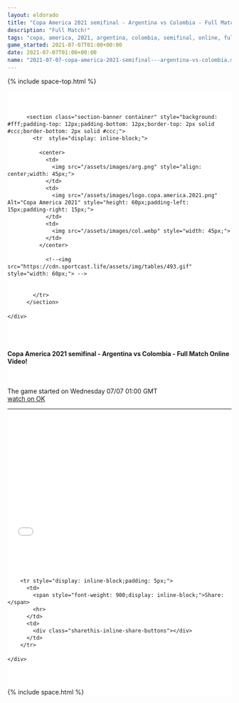```yaml
---
layout: eldorado
title: "Copa America 2021 semifinal - Argentina vs Colombia - Full Match Online Video!"
description: "Full Match!"
tags: "copa, america, 2021, argentina, colombia, semifinal, online, full, match"
game_started: 2021-07-07T01:00+00:00
date: 2021-07-07T01:00+00:00
name: "2021-07-07-copa-america-2021-semifinal---argentina-vs-colombia.md"
---
```


  {% include space-top.html %}

<style>

  .seccion-banner {
    background-color: #e3dbdb;
    padding: 10px;
  }

  .iframe-container {
    overflow: hidden;
    /* 16:9 aspect ratio */
    padding-top: 56.25%;
    position: relative;
  }

  .iframe-container iframe {
    border: 0;
    height: 100%;
    left: 0;
    position: absolute;
    top: 0;
    width: 100%;
  }

</style>



<div class="container" style="background-color: #fff;padding-top: 35px;">


   <div class="row">
    <div class="col-sm-12" style="background: #fff;">

          <section class="section-banner container" style="background: #fff;padding-top: 12px;padding-bottom: 12px;border-top: 2px solid #ccc;border-bottom: 2px solid #ccc;">
            <tr  style="display: inline-block;">

              <center>
                <td>
                  <img src="/assets/images/arg.png" style="align: center;width: 45px;">
                </td>
                <td>
                  <img src="/assets/images/logo.copa.america.2021.png" Alt="Copa America 2021" style="height: 60px;padding-left: 15px;padding-right: 15px;">
                </td>
                <td>
                  <img src="/assets/images/col.webp" style="width: 45px;">
                </td>
              </center>

                <!--<img src="https://cdn.sportcast.life/assets/img/tables/493.gif" style="width: 60px;"> -->


            </tr>
          </section>

    </div>
  </div>

  <section>
    <div class="container" style="padding-top: 35px;padding-bottom: 35px;">
      <div class="row">
        <h4>Copa America 2021 semifinal - Argentina vs Colombia - Full Match Online Video!</h4><br>
        <p>The game started on <span>Wednesday 07/07 01:00 GMT</span><br>
        <a href="//ok.ru/videoembed/2685580413619">watch on OK</a></p>
        <hr>
        <div class="col-sm-12 iframe-container">
          <iframe src="//ok.ru/videoembed/2685580413619" allowfullscreen></iframe> <!-- <iframe width="560" height="315" src="//ok.ru/videoembed/2685580413619" frameborder="0" allow="autoplay" allowfullscreen></iframe> //ok.ru/videoembed/2683932773043 -->
        </div>
      </div>
    </div>
  </section>

<section>
  <div class="row" style="padding-top: 30px;padding-bottom: 30px;">
    <div class="col-sm-12" style="background-color: #fff;">

        <tr style="display: inline-block;padding: 5px;">
          <td>
            <span style="font-weight: 900;display: inline-block;">Share: </span>
            <hr>
          </td>
          <td>
            <div class="sharethis-inline-share-buttons"></div>
          </td>
        </tr>

    </div>
  </div>
</section>

  {% include space.html %}
